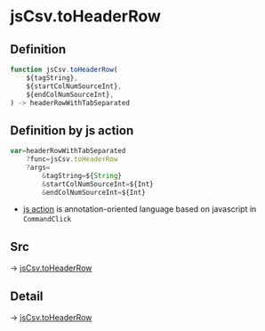 # jsCsv.toHeaderRow

## Definition

```js.js
function jsCsv.toHeaderRow(
	${tagString},
	${startColNumSourceInt},
	${endColNumSourceInt},
) -> headerRowWithTabSeparated
```


## Definition by js action

```js.js
var=headerRowWithTabSeparated
	?func=jsCsv.toHeaderRow
	?args=
		&tagString=${String}
		&startColNumSourceInt=${Int}
		&endColNumSourceInt=${Int}
```

- [js action](#) is annotation-oriented language based on javascript in `CommandClick`

## Src

-> [jsCsv.toHeaderRow](https://github.com/puutaro/CommandClick/blob/master/app/src/main/java/com/puutaro/commandclick/fragment_lib/terminal_fragment/js_interface/JsCsv.kt#L198)

## Detail

-> [jsCsv.toHeaderRow](https://github.com/puutaro/CommandClick/blob/master/md/developer/js_interface/details/JsCsv/toHeaderRow.md)
